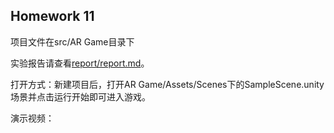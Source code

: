 ## Homework 11

项目文件在src/AR Game目录下

实验报告请查看[report/report.md](report/report.md)。

打开方式：新建项目后，打开AR Game/Assets/Scenes下的SampleScene.unity场景并点击运行开始即可进入游戏。

演示视频：[]()